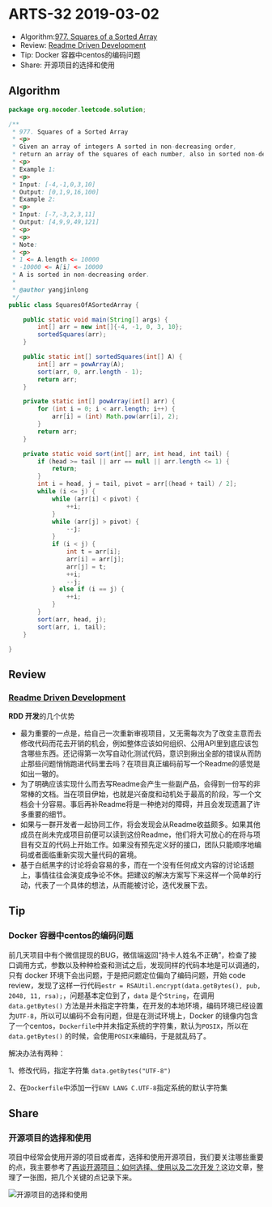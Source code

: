 # ARTS-32 2019-03-02

- Algorithm:[977. Squares of a Sorted Array](https://leetcode.com/problems/squares-of-a-sorted-array/)
- Review: [Readme Driven Development](http://tom.preston-werner.com/2010/08/23/readme-driven-development.html)
- Tip: Docker 容器中centos的编码问题
- Share: 开源项目的选择和使用


## Algorithm
```java
package org.nocoder.leetcode.solution;

/**
 * 977. Squares of a Sorted Array
 * <p>
 * Given an array of integers A sorted in non-decreasing order,
 * return an array of the squares of each number, also in sorted non-decreasing order.
 * <p>
 * Example 1:
 * <p>
 * Input: [-4,-1,0,3,10]
 * Output: [0,1,9,16,100]
 * Example 2:
 * <p>
 * Input: [-7,-3,2,3,11]
 * Output: [4,9,9,49,121]
 * <p>
 * <p>
 * Note:
 * <p>
 * 1 <= A.length <= 10000
 * -10000 <= A[i] <= 10000
 * A is sorted in non-decreasing order.
 *
 * @author yangjinlong
 */
public class SquaresOfASortedArray {

    public static void main(String[] args) {
        int[] arr = new int[]{-4, -1, 0, 3, 10};
        sortedSquares(arr);
    }

    public static int[] sortedSquares(int[] A) {
        int[] arr = powArray(A);
        sort(arr, 0, arr.length - 1);
        return arr;
    }

    private static int[] powArray(int[] arr) {
        for (int i = 0; i < arr.length; i++) {
            arr[i] = (int) Math.pow(arr[i], 2);
        }
        return arr;
    }

    private static void sort(int[] arr, int head, int tail) {
        if (head >= tail || arr == null || arr.length <= 1) {
            return;
        }
        int i = head, j = tail, pivot = arr[(head + tail) / 2];
        while (i <= j) {
            while (arr[i] < pivot) {
                ++i;
            }
            while (arr[j] > pivot) {
                --j;
            }
            if (i < j) {
                int t = arr[i];
                arr[i] = arr[j];
                arr[j] = t;
                ++i;
                --j;
            } else if (i == j) {
                ++i;
            }
        }
        sort(arr, head, j);
        sort(arr, i, tail);
    }

}
```

## Review

### [Readme Driven Development](http://tom.preston-werner.com/2010/08/23/readme-driven-development.html)

**RDD 开发**的几个优势

- 最为重要的一点是，给自己一次重新审视项目，又无需每次为了改变主意而去修改代码而花去开销的机会，例如整体应该如何组织、公用API里到底应该包含哪些东西。还记得第一次写自动化测试代码，意识到揪出全部的错误从而防止那些问题悄悄跑进代码里去吗？在项目真正编码前写一个Readme的感觉是如出一辙的。
- 为了明确应该实现什么而去写Readme会产生一些副产品，会得到一份写的非常棒的文档。当在项目伊始，也就是兴奋度和动机处于最高的阶段，写一个文档会十分容易。事后再补Readme将是一种绝对的障碍，并且会发现遗漏了许多重要的细节。
- 如果与一群开发者一起协同工作，将会发现会从Readme收益颇多。如果其他成员在尚未完成项目前便可以读到这份Readme，他们将大可放心的在将与项目有交互的代码上开始工作。如果没有预先定义好的接口，团队只能顺序地编码或者面临重新实现大量代码的窘境。
- 基于白纸黑字的讨论将会容易的多，而在一个没有任何成文内容的讨论话题上，事情往往会演变成争论不休。把建议的解决方案写下来这样一个简单的行动，代表了一个具体的想法，从而能被讨论，迭代发展下去。

## Tip

### Docker 容器中centos的编码问题

前几天项目中有个微信提现的BUG，微信端返回“持卡人姓名不正确”，检查了接口调用方式，参数以及种种检查和测试之后，发现同样的代码本地是可以调通的，只有 docker 环境下会出问题，于是把问题定位偏向了编码问题，开始 code review，发现了这样一行代码`estr = RSAUtil.encrypt(data.getBytes(), pub, 2048, 11, rsa);`，问题基本定位到了，`data` 是个`String`，在调用`data.getBytes()` 方法是并未指定字符集，在开发的本地环境，编码环境已经设置为`UTF-8`，所以可以编码不会有问题，但是在测试环境上，Docker 的镜像内包含了一个centos，`Dockerfile`中并未指定系统的字符集，默认为`POSIX`，所以在`data.getBytes()` 的时候，会使用`POSIX`来编码，于是就乱码了。

解决办法有两种：

1、修改代码，指定字符集 `data.getBytes("UTF-8")`

2、在`Dockerfile`中添加一行`ENV LANG C.UTF-8`指定系统的默认字符集

## Share

### 开源项目的选择和使用

项目中经常会使用开源的项目或者库，选择和使用开源项目，我们要关注哪些重要的点，我主要参考了[再谈开源项目：如何选择、使用以及二次开发？](https://time.geekbang.org/column/article/13043)这边文章，整理了一张图，把几个关键的点记录下来。

![开源项目的选择和使用](https://raw.githubusercontent.com/yangjinlong86/arts/master/2019/images/select%20and%20use%20opensource%20projects.png)